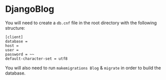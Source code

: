 # DjangoBlog

You will need to create a `db.cnf` file in the root directory with the following
structure:

```
[client]
database =
host =
user =
password = ~~
default-character-set = utf8
```

You will also need to run `makemigrations Blog` & `migrate` in order to build
the database.
